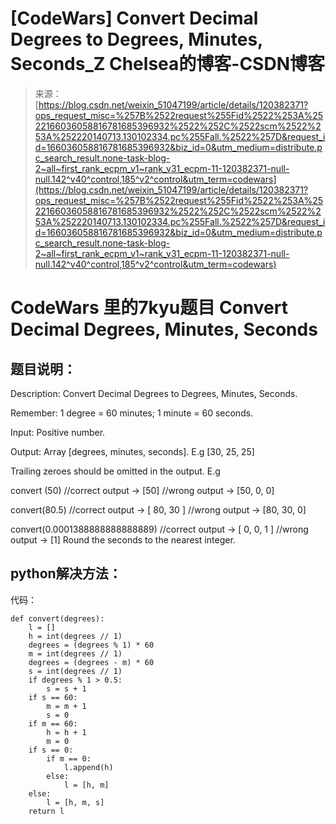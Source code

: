 <!--yml
category: codewars
date: 2022-08-13 11:37:56
-->

# [CodeWars] Convert Decimal Degrees to Degrees, Minutes, Seconds_Z Chelsea的博客-CSDN博客

> 来源：[https://blog.csdn.net/weixin_51047199/article/details/120382371?ops_request_misc=%257B%2522request%255Fid%2522%253A%2522166036058816781685396932%2522%252C%2522scm%2522%253A%252220140713.130102334.pc%255Fall.%2522%257D&request_id=166036058816781685396932&biz_id=0&utm_medium=distribute.pc_search_result.none-task-blog-2~all~first_rank_ecpm_v1~rank_v31_ecpm-11-120382371-null-null.142^v40^control,185^v2^control&utm_term=codewars](https://blog.csdn.net/weixin_51047199/article/details/120382371?ops_request_misc=%257B%2522request%255Fid%2522%253A%2522166036058816781685396932%2522%252C%2522scm%2522%253A%252220140713.130102334.pc%255Fall.%2522%257D&request_id=166036058816781685396932&biz_id=0&utm_medium=distribute.pc_search_result.none-task-blog-2~all~first_rank_ecpm_v1~rank_v31_ecpm-11-120382371-null-null.142^v40^control,185^v2^control&utm_term=codewars)

# CodeWars 里的7kyu题目 Convert Decimal Degrees, Minutes, Seconds

## 题目说明：

Description:
Convert Decimal Degrees to Degrees, Minutes, Seconds.

Remember: 1 degree = 60 minutes; 1 minute = 60 seconds.

Input: Positive number.

Output: Array [degrees, minutes, seconds]. E.g [30, 25, 25]

Trailing zeroes should be omitted in the output. E.g

convert (50)
//correct output -> [50]
//wrong output -> [50, 0, 0]

convert(80.5)
//correct output -> [ 80, 30 ]
//wrong output -> [80, 30, 0]

convert(0.0001388888888888889)
//correct output -> [ 0, 0, 1 ]
//wrong output -> [1]
Round the seconds to the nearest integer.

## python解决方法：

代码：

```
def convert(degrees):
    l = []
    h = int(degrees // 1)
    degrees = (degrees % 1) * 60
    m = int(degrees // 1)
    degrees = (degrees - m) * 60
    s = int(degrees // 1)
    if degrees % 1 > 0.5:
        s = s + 1
    if s == 60:
        m = m + 1
        s = 0
    if m == 60:
        h = h + 1
        m = 0
    if s == 0:
        if m == 0:
            l.append(h)
        else:
            l = [h, m]
    else:
        l = [h, m, s]
    return l 
```